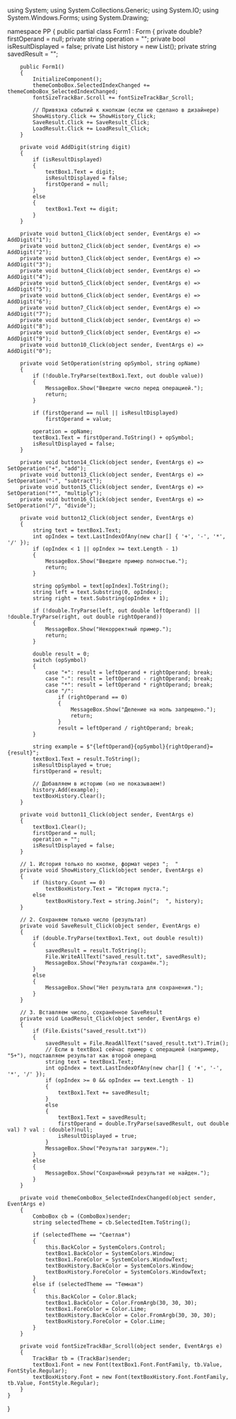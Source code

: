 using System;
using System.Collections.Generic;
using System.IO;
using System.Windows.Forms;
using System.Drawing;

namespace PP
{
    public partial class Form1 : Form
    {
        private double? firstOperand = null;
        private string operation = "";
        private bool isResultDisplayed = false;
        private List<string> history = new List<string>();
        private string savedResult = "";

        public Form1()
        {
            InitializeComponent();
            themeComboBox.SelectedIndexChanged += themeComboBox_SelectedIndexChanged;
            fontSizeTrackBar.Scroll += fontSizeTrackBar_Scroll;

            // Привязка событий к кнопкам (если не сделано в дизайнере)
            ShowHistory.Click += ShowHistory_Click;
            SaveResult.Click += SaveResult_Click;
            LoadResult.Click += LoadResult_Click;
        }

        private void AddDigit(string digit)
        {
            if (isResultDisplayed)
            {
                textBox1.Text = digit;
                isResultDisplayed = false;
                firstOperand = null;
            }
            else
            {
                textBox1.Text += digit;
            }
        }

        private void button1_Click(object sender, EventArgs e) => AddDigit("1");
        private void button2_Click(object sender, EventArgs e) => AddDigit("2");
        private void button3_Click(object sender, EventArgs e) => AddDigit("3");
        private void button4_Click(object sender, EventArgs e) => AddDigit("4");
        private void button5_Click(object sender, EventArgs e) => AddDigit("5");
        private void button6_Click(object sender, EventArgs e) => AddDigit("6");
        private void button7_Click(object sender, EventArgs e) => AddDigit("7");
        private void button8_Click(object sender, EventArgs e) => AddDigit("8");
        private void button9_Click(object sender, EventArgs e) => AddDigit("9");
        private void button10_Click(object sender, EventArgs e) => AddDigit("0");

        private void SetOperation(string opSymbol, string opName)
        {
            if (!double.TryParse(textBox1.Text, out double value))
            {
                MessageBox.Show("Введите число перед операцией.");
                return;
            }

            if (firstOperand == null || isResultDisplayed)
                firstOperand = value;

            operation = opName;
            textBox1.Text = firstOperand.ToString() + opSymbol;
            isResultDisplayed = false;
        }

        private void button14_Click(object sender, EventArgs e) => SetOperation("+", "add");
        private void button13_Click(object sender, EventArgs e) => SetOperation("-", "subtract");
        private void button15_Click(object sender, EventArgs e) => SetOperation("*", "multiply");
        private void button16_Click(object sender, EventArgs e) => SetOperation("/", "divide");

        private void button12_Click(object sender, EventArgs e)
        {
            string text = textBox1.Text;
            int opIndex = text.LastIndexOfAny(new char[] { '+', '-', '*', '/' });
            if (opIndex < 1 || opIndex >= text.Length - 1)
            {
                MessageBox.Show("Введите пример полностью.");
                return;
            }

            string opSymbol = text[opIndex].ToString();
            string left = text.Substring(0, opIndex);
            string right = text.Substring(opIndex + 1);

            if (!double.TryParse(left, out double leftOperand) || !double.TryParse(right, out double rightOperand))
            {
                MessageBox.Show("Некорректный пример.");
                return;
            }

            double result = 0;
            switch (opSymbol)
            {
                case "+": result = leftOperand + rightOperand; break;
                case "-": result = leftOperand - rightOperand; break;
                case "*": result = leftOperand * rightOperand; break;
                case "/":
                    if (rightOperand == 0)
                    {
                        MessageBox.Show("Деление на ноль запрещено.");
                        return;
                    }
                    result = leftOperand / rightOperand; break;
            }

            string example = $"{leftOperand}{opSymbol}{rightOperand}={result}";
            textBox1.Text = result.ToString();
            isResultDisplayed = true;
            firstOperand = result;

            // Добавляем в историю (но не показываем!)
            history.Add(example);
            textBoxHistory.Clear();
        }

        private void button11_Click(object sender, EventArgs e)
        {
            textBox1.Clear();
            firstOperand = null;
            operation = "";
            isResultDisplayed = false;
        }

        // 1. История только по кнопке, формат через ";  "
        private void ShowHistory_Click(object sender, EventArgs e)
        {
            if (history.Count == 0)
                textBoxHistory.Text = "История пуста.";
            else
                textBoxHistory.Text = string.Join(";  ", history);
        }

        // 2. Сохраняем только число (результат)
        private void SaveResult_Click(object sender, EventArgs e)
        {
            if (double.TryParse(textBox1.Text, out double result))
            {
                savedResult = result.ToString();
                File.WriteAllText("saved_result.txt", savedResult);
                MessageBox.Show("Результат сохранён.");
            }
            else
            {
                MessageBox.Show("Нет результата для сохранения.");
            }
        }

        // 3. Вставляем число, сохранённое SaveResult
        private void LoadResult_Click(object sender, EventArgs e)
        {
            if (File.Exists("saved_result.txt"))
            {
                savedResult = File.ReadAllText("saved_result.txt").Trim();
                // Если в textBox1 сейчас пример с операцией (например, "5+"), подставляем результат как второй операнд
                string text = textBox1.Text;
                int opIndex = text.LastIndexOfAny(new char[] { '+', '-', '*', '/' });
                if (opIndex >= 0 && opIndex == text.Length - 1)
                {
                    textBox1.Text += savedResult;
                }
                else
                {
                    textBox1.Text = savedResult;
                    firstOperand = double.TryParse(savedResult, out double val) ? val : (double?)null;
                    isResultDisplayed = true;
                }
                MessageBox.Show("Результат загружен.");
            }
            else
            {
                MessageBox.Show("Сохранённый результат не найден.");
            }
        }

        private void themeComboBox_SelectedIndexChanged(object sender, EventArgs e)
        {
            ComboBox cb = (ComboBox)sender;
            string selectedTheme = cb.SelectedItem.ToString();

            if (selectedTheme == "Светлая")
            {
                this.BackColor = SystemColors.Control;
                textBox1.BackColor = SystemColors.Window;
                textBox1.ForeColor = SystemColors.WindowText;
                textBoxHistory.BackColor = SystemColors.Window;
                textBoxHistory.ForeColor = SystemColors.WindowText;
            }
            else if (selectedTheme == "Темная")
            {
                this.BackColor = Color.Black;
                textBox1.BackColor = Color.FromArgb(30, 30, 30);
                textBox1.ForeColor = Color.Lime;
                textBoxHistory.BackColor = Color.FromArgb(30, 30, 30);
                textBoxHistory.ForeColor = Color.Lime;
            }
        }

        private void fontSizeTrackBar_Scroll(object sender, EventArgs e)
        {
            TrackBar tb = (TrackBar)sender;
            textBox1.Font = new Font(textBox1.Font.FontFamily, tb.Value, FontStyle.Regular);
            textBoxHistory.Font = new Font(textBoxHistory.Font.FontFamily, tb.Value, FontStyle.Regular);
        }
    }
}
